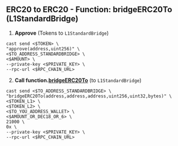 ## ERC20 to ERC20 - Function: bridgeERC20To (L1StandardBridge)
1. **Approve** (Tokens to `L1StandardBridge`)
```
cast send <$TOKEN> \
"approve(address,uint256)" \
<$TO_ADDRESS_STANDARDBRIDGE> \
<$AMOUNT> \
--private-key <$PRIVATE_KEY> \
--rpc-url <$RPC_CHAIN_URL>
```

2. **Call function.[bridgeERC20To](https://github.com/ethereum-optimism/optimism/blob/op-contracts/v2.0.0-beta.3/packages/contracts-bedrock/src/L1/L1StandardBridge.sol#L178C1-L200C6)** (to `L1StandardBridge`)
```
cast send <$TO_ADDRESS_STANDARDBRIDGE> \
"bridgeERC20To(address,address,address,uint256,uint32,bytes)" \
<$TOKEN_L1> \
<$TOKEN_L2> \
<$TO_YOU_ADDRESS_WALLET> \
<$AMOUNT_OR_DEC18_OR_6> \
21000 \
0x \
--private-key <$PRIVATE_KEY> \
--rpc-url <$RPC_CHAIN_URL>
```
